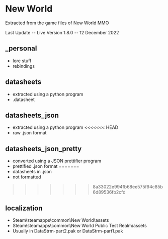 # New World

Extracted from the game files of New World MMO

Last Update -- Live Version 1.8.0 -- 12 December 2022

## _personal

+ lore stuff
+ rebindings

## datasheets

+ extracted using a python program
+ .datasheet

## datasheets_json

+ extracted using a python program
<<<<<<< HEAD
+ raw .json format

## datasheets_json_pretty

+ converted using a JSON prettifier program
+ prettified .json format
=======
+ datasheets in .json
+ not formatted
>>>>>>> 8a33022e994fb68ee575f94c85b6d89536fb2cfd

## localization

+ Steam\steamapps\common\New World\assets
+ Steam\steamapps\common\New World Public Test Realm\assets
+ Usually in DataStrm-part2.pak or DataStrm-part1.pak
